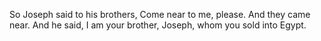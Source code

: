 So Joseph said to his brothers, Come near to me, please. And they came near. And he said, I am your brother, Joseph, whom you sold into Egypt.
